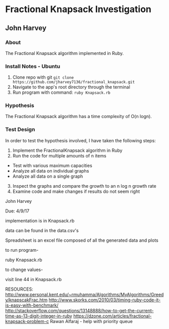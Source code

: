 Fractional Knapsack Investigation
=================================

## John Harvey

### About
The Fractional Knapsack algorithm implemented in Ruby. 

### Install Notes - Ubuntu
1. Clone repo with git `git clone https://github.com/jharvey7136/fractional_knapsack.git`
2. Navigate to the app's root directory through the terminal
3. Run program with command: `ruby Knapsack.rb`

### Hypothesis
The Fractional Knapsack algorithm has a time complexity of O(n logn).

### Test Design
In order to test the hypothesis involved, I have taken the following steps:

1. Implement the FractionalKnapsack algorithm in Ruby
2. Run the code for multiple amounts of n items
  * Test with various maximum capacities
  * Analyze all data on individual graphs
  * Analyze all data on a single graph
3. Inspect the graphs and compare the growth to an n log n growth rate
4. Examine code and make changes if results do not seem right





John Harvey

Due: 4/9/17



implementation is in Knapsack.rb

data can be found in the data.csv's

Spreadsheet is an excel file composed of all the
generated data and plots



to run program-

ruby Knapsack.rb



to change values-

visit line 44 in Knapsack.rb


RESOURCES:
http://www.personal.kent.edu/~rmuhamma/Algorithms/MyAlgorithms/Greedy/knapscakFrac.htm
http://www.skorks.com/2010/03/timing-ruby-code-it-is-easy-with-benchmark/
http://stackoverflow.com/questions/13148888/how-to-get-the-current-time-as-13-digit-integer-in-ruby
https://dzone.com/articles/fractional-knapsack-problem-c
Rawan Alfaraj - help with priority queue
